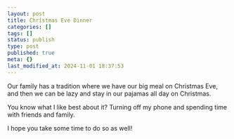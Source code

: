 ```yaml
---
layout: post
title: Christmas Eve Dinner
categories: []
tags: []
status: publish
type: post
published: true
meta: {}
last_modified_at: 2024-11-01 18:37:53
---
```


Our family has a tradition where we have our big meal on Christmas Eve, and then we can be lazy and stay in our pajamas all day on Christmas.

You know what I like best about it? Turning off my phone and spending time with friends and family.

I hope you take some time to do so as well!
